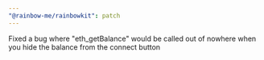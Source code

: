 ```yaml
---
"@rainbow-me/rainbowkit": patch
---
```


Fixed a bug where "eth_getBalance" would be called out of nowhere when you hide the balance from the connect button
